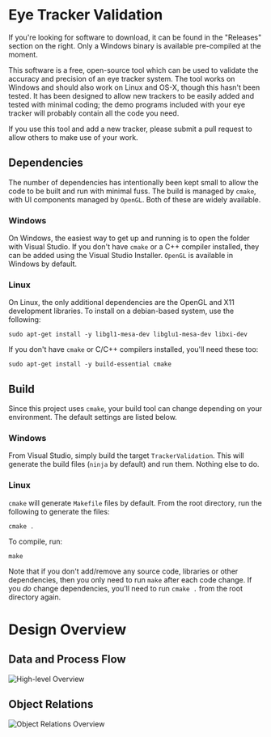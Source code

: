 # Eye Tracker Validation
If you're looking for software to download, it can be found in the "Releases"
section on the right. Only a Windows binary is available pre-compiled at the
moment.

This software is a free, open-source tool which can be used to validate the
accuracy and precision of an eye tracker system. The tool works on Windows
and should also work on Linux and OS-X, though this hasn't been tested.
It has been designed to allow new trackers to be easily added and tested with
minimal coding; the demo programs included with your eye tracker will probably
contain all the code you need.

If you use this tool and add a new tracker, please submit a pull request to
allow others to make use of your work.

## Dependencies
The number of dependencies has intentionally been kept small to allow the code
to be built and run with minimal fuss. The build is managed by `cmake`, with UI
components managed by `OpenGL`. Both of these are widely available.

### Windows
On Windows, the easiest way to get up and running is to open the folder with
Visual Studio. If you don't have `cmake` or a C++ compiler installed, they can
be added using the Visual Studio Installer. `OpenGL` is available in Windows by
default.

### Linux
On Linux, the only additional dependencies are the OpenGL and X11 development
libraries. To install on a debian-based system, use the following:

```sudo apt-get install -y libgl1-mesa-dev libglu1-mesa-dev libxi-dev```

If you don't have `cmake` or C/C++ compilers installed, you'll need these too:

```sudo apt-get install -y build-essential cmake```

## Build
Since this project uses `cmake`, your build tool can change depending on your
environment. The default settings are listed below.

### Windows
From Visual Studio, simply build the target `TrackerValidation`. This will
generate the build files (`ninja` by default) and run them. Nothing else to do.

### Linux
`cmake` will generate `Makefile` files by default. From the root directory, run
the following to generate the files:

```cmake .```

To compile, run:

```make```

Note that if you don't add/remove any source code, libraries or other
dependencies, then you only need to run `make` after each code change. If you
_do_ change dependencies, you'll need to run `cmake .` from the root directory
again.

# Design Overview

## Data and Process Flow
![High-level Overview](./docs/diagrams/Tracker_validation_flowchart.svg)

## Object Relations
![Object Relations Overview](./docs/diagrams/Tracker_validation_uml.svg)
